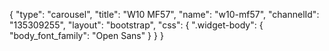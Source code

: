 {
    "type": "carousel",
    "title": "W10 MF57",
    "name": "w10-mf57",
    "channelId": "135309255",
    "layout": "bootstrap",
    "css": {
        ".widget-body": {
            "body_font_family": "Open Sans"
        }
    }
}